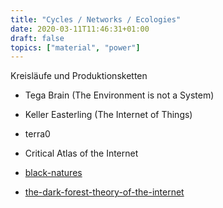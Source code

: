 ```yaml
---
title: "Cycles / Networks / Ecologies"
date: 2020-03-11T11:46:31+01:00
draft: false
topics: ["material", "power"]
---
```


Kreisläufe und Produktionsketten

- Tega Brain (The Environment is not a System)
- Keller Easterling (The Internet of Things)

- terra0
- Critical Atlas of the Internet

- [black-natures](https://strelkamag.com/en/article/black-natures-enframing-the-natural-as-technological)
- [the-dark-forest-theory-of-the-internet](https://flugschriften.com/2020/03/24/the-dark-forest-theory-of-the-internet-by-bogna-konior/)

